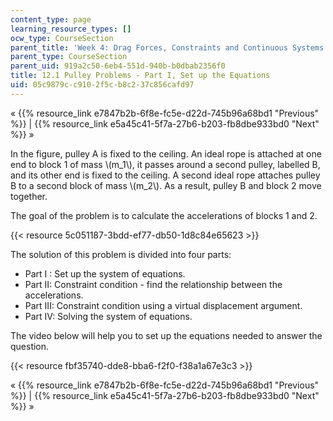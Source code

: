 ```yaml
---
content_type: page
learning_resource_types: []
ocw_type: CourseSection
parent_title: 'Week 4: Drag Forces, Constraints and Continuous Systems'
parent_type: CourseSection
parent_uid: 919a2c50-6eb4-551d-940b-b0dbab2356f0
title: 12.1 Pulley Problems - Part I, Set up the Equations
uid: 05c9879c-c910-2f5c-b8c2-37c856cafd97
---
```


« {{% resource_link e7847b2b-6f8e-fc5e-d22d-745b96a68bd1 "Previous" %}} | {{% resource_link e5a45c41-5f7a-27b6-b203-fb8dbe933bd0 "Next" %}} »

In the figure, pulley A is fixed to the ceiling. An ideal rope is attached at one end to block 1 of mass \\(m\_1\\), it passes around a second pulley, labelled B, and its other end is fixed to the ceiling. A second ideal rope attaches pulley B to a second block of mass \\(m\_2\\). As a result, pulley B and block 2 move together.

The goal of the problem is to calculate the accelerations of blocks 1 and 2.

{{< resource 5c051187-3bdd-ef77-db50-1d8c84e65623 >}}

The solution of this problem is divided into four parts:

*   Part I : Set up the system of equations.
*   Part II: Constraint condition - find the relationship between the accelerations.
*   Part III: Constraint condition using a virtual displacement argument.
*   Part IV: Solving the system of equations.

The video below will help you to set up the equations needed to answer the question.

{{< resource fbf35740-dde8-bba6-f2f0-f38a1a67e3c3 >}}

« {{% resource_link e7847b2b-6f8e-fc5e-d22d-745b96a68bd1 "Previous" %}} | {{% resource_link e5a45c41-5f7a-27b6-b203-fb8dbe933bd0 "Next" %}} »